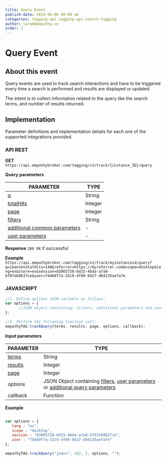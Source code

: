 ```yaml
---
title: Query Event
publish-date: 2019-06-06 00:00 am
categories: tagging-api,tagging-api-search-tagging
author: laram@empathy.co
order: 2
---
```


# Query Event

## About this event
Query events are  used to track search interactions and have to be triggered every time a search is performed and results are displayed or updated.

The intent is to collect information related to the query like the search terms, and number of results returned.

## Implementation
Parameter definitions and implementation details for each one of the supported integrations provided.

### API REST
**GET** `https://api.empathybroker.com/tagging/v1/track/{instance_ID}/query`

**Query parameters**

| PARAMETER                                                                                                                       | TYPE    |
| ------------------------------------------------------------------------------------------------------------------------------- | ------- |
| [q](/api-reference/tagging-api/tagging-input-parameters-glossary/#tagging-input-parameters-glossary-common)                              | String  |
| [totalHits](/api-reference/tagging-api/tagging-input-parameters-glossary/#tagging-input-parameters-glossary-common)                      | Integer |
| [page](/api-reference/tagging-api/tagging-input-parameters-glossary/#tagging-input-parameters-glossary-common)                           | Integer |
| [filters](/api-reference/tagging-api/tagging-input-parameters-glossary/#tagging-input-parameters-glossary-filters)                       | String  |
| [additional common parameters](/api-reference/tagging-api/tagging-input-parameters-glossary/#tagging-input-parameters-add-common-params) | \-      |
| [user parameters](/api-reference/tagging-api/tagging-input-parameters-glossary/#tagging-input-parameters-user-params)                    | \-      |

**Response**
`200 OK` if successful

**Example**
`https://api.empathybroker.com/tagging/v1/track/myinstanceid/query?q=jeans&totalHits=148&referrer=https://myreferrer.com&scope=desktop&lang=es&store=es&session=83065720-6d15-4bda-a7a8-bf87eb9637ce&user=744b0f7a-32c9-4f89-9427-d84135aefa7e`
### JAVASCRIPT

```javascript
//1. Define options JSON variable as follows:
var options = {
      //JSON object containing: filters, additional parameters and user parameters.
};

//2. Perform the following function call:
empathyTAG.trackQuery(terms, results, page, options, callback);

```
**Input parameters**

  | PARAMETER | TYPE        |
  | --------- | ----------- |
  | [terms](/api-reference/tagging-api/tagging-input-parameters-glossary/#tagging-input-parameters-glossary-common)     | String      |
  | [results](/api-reference/tagging-api/tagging-input-parameters-glossary/#tagging-input-parameters-glossary-common)   | Integer     |
  | [page](/api-reference/tagging-api/tagging-input-parameters-glossary/#tagging-input-parameters-glossary-common)      | Integer     |
  | options   | JSON Object containing [filters](/api-reference/tagging-api/tagging-input-parameters-glossary/#tagging-input-parameters-glossary-filters), [user parameters](/api-reference/tagging-api/tagging-input-parameters-glossary/#tagging-input-parameters-user-params) or [additional query parameters](/api-reference/tagging-api/tagging-input-parameters-glossary/#tagging-input-parameters-add-params) |
  | callback  | Function|

**Example**

```javascript

var options = {
   lang : "es",
   scope : "desktop",
   session : "83065720-6d15-4bda-a7a8-bf87eb9637ce",
   user : "744b0f7a-32c9-4f89-9427-d84135aefa7e"
};

empathyTAG.trackQuery("jeans", 152, 1, options, "");
```

